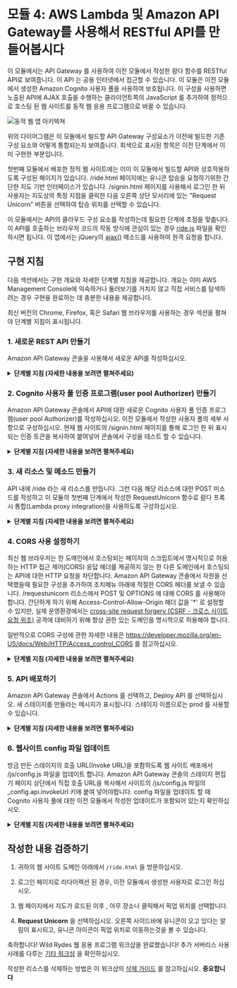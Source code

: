# 모듈 4: AWS Lambda 및 Amazon API Gateway를 사용해서 RESTful API를 만들어봅시다

이 모듈에서는 API Gateway 를 사용하여 이전 모듈에서 작성한 람다 함수를 RESTful API로 보여줍니다. 이 API 는 공용 인터넷에서 접근할 수 있습니다. 이 모듈은 이전 모듈에서 생성한 Amazon Cognito 사용자 풀을 사용하여 보호됩니다. 이 구성을 사용하면 노출된 API에 AJAX 호출을 수행하는 클라이언트쪽의 JavaScript 를 추가하여 정적으로 호스팅 된 웹 사이트를 동적 웹 응용 프로그램으로 바꿀 수 있습니다.

![동적 웹 앱 아키텍쳐](../images/restful-api-architecture.png)

위의 다이어그램은 이 모듈에서 빌드할 API Gateway 구성요소가 이전에 빌드한 기존 구성 요소와 어떻게 통합되는지 보여줍니다. 회색으로 표시된 항목은 이전 단계에서 이미 구현한 부분입니다.

첫번째 모듈에서 배포한 정적 웹 사이트에는 이미 이 모듈에서 빌드할 API와 상호작용하도록 구성된 페이지가 있습니다. /ride.html 페이지에는 유니콘 탑승을 요청하기위한 간단한 지도 기반 인터페이스가 있습니다. /signin.html 페이지를 사용해서 로그인 한 뒤 사용자는 지도상의 특정 지점을 클릭한 다음 오른쪽 상단 모서리에 있는 "Request Unicorn" 버튼을 선택하여 탑승 위치를 선택할 수 있습니다.

이 모듈에서는 API의 클라우드 구성 요소를 작성하는데 필요한 단계에 초점을 맞춥니다. 이 API를 호출하는 브라우저 코드의 작동 방식에 관심이 있는 경우 [ride.js](../1_StaticWebHosting/website/js/ride.js) 파일을 확인하시면 됩니다. 이 앱에서는 jQuery의 [ajax()](https://api.jquery.com/jQuery.ajax/) 메소드를 사용하여 원격 요청을 합니다.

## 구현 지침

다음 섹션에서는 구현 개요와 자세한 단계별 지침을 제공합니다. 개요는 이미 AWS Management Console에 익숙하거나 둘러보기를 거치지 않고 직접 서비스를 탐색하려는 경우 구현을 완료하는 데 충분한 내용을 제공합니다.

최신 버전의 Chrome, Firefox, 혹은 Safari 웹 브라우저를 사용하는 경우 섹션을 펼쳐야 단계별 지침이 표시됩니다.

### 1. 새로운 REST API 만들기
Amazon API Gateway 콘솔을 사용해서 새로운 API를 작성하십시오.

<details>
<summary><strong>단계별 지침 (자세한 내용을 보려면 펼쳐주세요)</strong></summary><p>

1. AWS Management 콘솔에서, **Services** 를 클릭한 다음 Application Services 섹션에서 **API Gateway** 를 선택하십시오.

1. **Create API** 를 선택하십시오.

1. **New API** 를 선택하고 **API Name** 에 `WildRydes` 를 입력하십시오.

1. **Create API** 를 선택하십시오

    ![API 만들기 스크린샷](../images/create-api.png)

</p></details>


### 2. Cognito 사용자 풀 인증 프로그램(user pool Authorizer) 만들기
Amazon API Gateway 콘솔에서 API에 대한 새로운 Cognito 사용자 풀 인증 프로그램(user pool Authorizer)를 작성하십시오. 이전 모듈에서 작성한 사용자 풀의 세부 사항으로 구성하십시오. 현재 웹 사이트의 /signin.html 페이지를 통해 로그인 한 뒤 표시되는 인증 토큰을 복사하여 붙여넣어 콘솔에서 구성을 테스트 할 수 있습니다.

<details>
<summary><strong>단계별 지침 (자세한 내용을 보려면 펼쳐주세요)</strong></summary><p>

1. 새로 작성된 API에서, **Authorizers** 를 선택하십시오 .

1. **Create** 드롭 다운 목록에서, **Cognito User Pool Authorizer** 를 선택하십시오.

    ![사용자 풀 인증 프로그램 작성 스크린샷](../images/create-user-pool-authorizer.png)

1. 모듈 2에서 Cognito 사용자 풀을 만든 리전을 선택하십시오.

1. 드롭 다운 목록에서 `WildRydes` Cognito 사용자 풀을 선택하십시오.

1. 인증자 이름(Authorizer name)에 `WildRydes` 를 입력하십시오.

1. **Identity token source** 가 `method.request.header.Authorization` 로 설정되었는지 확인하십시오.

1. **Create** 를 선택하십시오.

#### 인증자 프로그램(authorizer) 구성을 확인하기

1. 새로운 웹 브라우저 탭을 열고 웹 사이트 도메인 아래에서 `/ride.html` 을 방문하십시오.

1. 로그인 페이지로 리다이렉션 된 경우, 마지막 모듈에서 생성한 사용자로 로그인 하십시오. `/ride.html` 페이지로 이동할 것입니다.

1. `/ride.html` 알림의 인증 토큰을 복사해서 API Gateway 콘솔 탭의 **Identity token** 입력칸에 붙여넣습니다.

1.  **Test** 를 선택하고 귀하의 사용자에 대한 클레임이 표시된것을 확인하십시오.

</p></details>

### 3. 새 리소스 및 메소드 만들기
API 내에 /ride 라는 새 리소스를 만듭니다. 그런 다음 해당 리소스에 대한 POST 미소드를 작성하고 이 모듈의 첫번째 단계에서 작성한 RequestUnicorn 함수로 람다 프록시 통합(Lambda proxy integration)을 사용하도록 구성하십시오.

<details>
<summary><strong>단계별 지침 (자세한 내용을 보려면 펼쳐주세요)</strong></summary><p>

1. 왼쪽 네비게이션 메뉴에서 WildRydes API 아래의 **Resources** 를 클릭하십시오.

1. **Actions** 드롭 다운 메뉴에서 **Create Resource** 를 선택하십시오.

1. **Resource Name** 으로 `ride` 를 입력하십시오.

1. **Resource Path** 가 `ride` 로 설정되어있는지 확인하십시오.

1. **Create Resource** 를 클릭하십시오.

1. 새로 생성된 `/ride` 리소스가 선택되면, **Action** 드롭 다운 메뉴에서 **Create Method** 를 선택하십시오.

1. 새로 나타나는 드롭 다운 메뉴에서 `POST` 를 선택한 다음 체크 표시를 클릭하십시오.

    ![메소드 생성 스크린샷](../images/create-method.png)

1. 통합 유형(integration type)으로 **Lambda Function** 를 선택하십시오.

1. **Use Lambda Proxy integration** 확인란을 선택하십시오.

1. **Lambda Region** 에 사용하고 있는 리전을 선택하십시오.

1. 이전 모듈에서 작성한 함수의 이름인 `RequestRide` 를 **Lambda Function** 에 입력하십시오.

1. **Save** 을 선택하십시오.

    ![API 메소드 통합 스크린샷](../images/api-integration-setup.png)

1. Amazon API Gateway 에 기능 호출 권한을 제공하라는 메시지(invoke your function)가 표시되면 **OK** 을 선택하십시오.

1. **Method Request** 카드를 선택하십시오.

1. **Authorization** 옆에 있는 연필 아이콘을 선택하십시오.

1. 드롭 다운 목록에서 WildRydes Cognito 사용자 풀 인증 프로그램(user pool authorizer) 을 선택하고 확인 표시 아이콘을 클릭합니다.

    ![API 인증 프로그램 설정 스크린샷](../images/api-authorizer.png)

</p></details>

### 4. CORS 사용 설정하기
최신 웹 브라우저는 한 도메인에서 호스팅되는 페이지의 스크립트에서 명시적으로 허용하는 HTTP 접근 제어(CORS) 응답 헤더를 제공하지 않는 한 다른 도메인에서 호스팅되는 API에 대한 HTTP 요청을 차단합니다. Amazon API Gateway 콘솔에서 자원을 선택했을때 필요한 구성을 추가하여 조치메뉴 아래에 적절한 CORS 헤더를 보낼 수 있습니다. /requestunicorn 리소스에서 POST 및 OPTIONS 에 대해 CORS 를 사용해야합니다. 간단하게 하기 위해 Access-Control-Allow-Origin 헤더 값을 '\*' 로 설정할 수 있지만, 실제 운영환경에서는 [cross-site request forgery (CSRF - 크로스 사이트 요청 위조)](https://www.owasp.org/index.php/Cross-Site_Request_Forgery_%28CSRF%29) 공격에 대비하기 위해 항상 권한 있는 도메인을 명시적으로 허용해야 합니다.

일반적으로 CORS 구성에 관한 자세한 내용은 https://developer.mozilla.org/en-US/docs/Web/HTTP/Access_control_CORS 를 참고하십시오.

<details>
<summary><strong>단계별 지침 (자세한 내용을 보려면 펼쳐주세요)</strong></summary><p>

1. Amazon API Gateway 콘솔의 가운데 패널에서 `/ride` 리소스를 선택하십시오.

1. **Actions** 드롭 다운 목록에서 **Enable CORS** 를 선택하십시오.

1. 기본 설정을 사용하고 **Enable CORS and replace existing CORS headers** 를 선택하십시오.

1. **Yes, replace existing values** 를 선택하십시오.

1. 모든 단계 옆에 체크 표시가 나타날때까지 기다립니다.

</p></details>

### 5. API 배포하기
Amazon API Gateway 콘솔에서 Actions 를 선택하고, Deploy API 를 선택하십시오. 새 스테이지를 만들라는 메시지가 표시됩니다. 스테이지 이름으로는 prod 를 사용할 수 있습니다.

<details>
<summary><strong>단계별 지침 (자세한 내용을 보려면 펼쳐주세요)</strong></summary><p>

1. **Actions** 드롭 다운 목록에서 **Deploy API** 를 선택하십시오.

1. **Deployment stage** 드롭 다운 목록에서 **[New Stage]**를 선택하십시오

1. **Stage Name** 에 `prod` 를 입력하십시오.

1. **Deploy** 를 선택하십시오.

1. **Invoke URL** 를 미리 메모장에 복사해놓으십시오. 다음 섹션에서 사용합니다.

</p></details>

### 6. 웹사이트 config 파일 업데이트
방금 만든 스테이지의 호출 URL(Invoke URL)을 포함하도록 웹 사이트 배포에서 /js/config.js 파일을 업데이트 합니다. Amazon API Gateway 콘솔의 스테이지 편집기 페이지 상단에서 직접 호출 URL을 복사해서 사이트의 /js/config.js 파일의 \_config.api.invokeUrl 키에 붙여 넣어야합니다. config 파일을 업데이트 할 때 Cognito 사용자 풀에 대한 이전 모듈에서 작성한 업데이트가 포함되어 있는지 확인하십시오.

<details>
<summary><strong>단계별 지침 (자세한 내용을 보려면 펼쳐주세요)</strong></summary><p>

모듈 2 를 수동으로 완료했다면, 로컬에 저장한 `config.js` 파일을 편집 할 수 있습니다. 만약 AWS CloudFormation 템플릿을 사용한 경우 먼저 S3 버킷에서 `config.js` 파일을 다운로드 해야합니다. 그렇게 하려면 웹 사이트의 기본 URL 아래에 있는 `/js/config.js` 를 방문해서 **File** 을 선택한 다음, 브라우저에서 **Save Page As** 을 선택하십시오.

1. 텍스트 편집기에서 config.js 파일을 엽니다.

1. config.js 파일의 **api** 키 아래에서 **invokeUrl** 설정을 업데이트 하십시오. 이전 섹션에서 작성한 배포 단계(deployment stage) 의 값을 **Invoke URL** 로 설정하십시오.

    완전한 `config.js` 파일의 예제가 아래에 포함되어 있습니다.

    ```JavaScript
    window._config = {
        cognito: {
            userPoolId: 'us-west-2_uXboG5pAb', // e.g. us-east-2_uXboG5pAb
            userPoolClientId: '25ddkmj4v6hfsfvruhpfi7n4hv', // e.g. 25ddkmj4v6hfsfvruhpfi7n4hv
            region: 'us-west-2' // e.g. us-east-2
        },
        api: {
            invokeUrl: 'https://rc7nyt4tql.execute-api.us-west-2.amazonaws.com/prod' // e.g. https://rc7nyt4tql.execute-api.us-west-2.amazonaws.com/prod,
        }
    };
    ```

1. 변경 사항을 로컬에 저장하십시오.

1. AWS Management 콘솔에서 **Services** 를 선택한 다음, Storage 에서 **S3** 를 선택하십시오.

1. 귀하의 웹 사이트 버킷을 선택하고 `js` 폴더로 이동하십시오.

1. **Upload** 를 선택하십시오.

1. **Add files** 를 선택하고, `config.js` 의 로컬 복사본을 선택한 다음 **Next** 을 클릭하십시오.

1. `Set permissions` 및 `Set properties` 섹션을 통해 기본값을 변경하지 않고 **Next** 를 선택하십시오.

1. `Review` 섹션에서 **Upload** 를 선택하십시오.

</p></details>

## 작성한 내용 검증하기

1. 귀하의 웹 사이트 도메인 아래에서 `/ride.html` 을 방문하십시오.

1. 로그인 페이지로 리다이렉션 된 경우, 이전 모듈에서 생성한 사용자로 로그인 하십시오.

1. 웹 페이지에서 지도가 로드된 이후 , 아무 장소나 클릭해서 픽업 위치를 선택합니다.

1. **Request Unicorn** 을 선택하십시오. 오른쪽 사이드바에 유니콘이 오고 있다는 알림이 표시되고, 유니콘 아이콘이 픽업 위치로 이동하는것을 볼 수 있습니다.

축하합니다! Wild Rydes 웹 응용 프로그램 워크샵을 완료했습니다! 추가 서버리스 사용 사례를 다루는 [기타 워크샵](../../README.md#workshops) 을 확인하십시오.

작성한 리소스를 삭제하는 방법은 이 워크샵의 [삭제 가이드](../9_CleanUp) 를 참고하십시오. **중요합니다**
